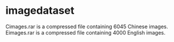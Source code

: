 # imagedataset
Cimages.rar is a compressed file containing 6045 Chinese images.
Eimages.rar is a compressed file containing 4000 English images.
